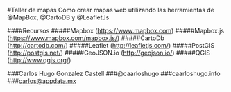 #Taller de mapas
Cómo crear mapas web utilizando las herramientas de @MapBox, @CartoDB y @LeafletJs

####Recursos
#####Mapbox (https://www.mapbox.com)
#####Mapbox.js (https://www.mapbox.com/mapbox.js/)
#####CartoDb (http://cartodb.com/)
#####Leaflet (http://leafletjs.com/)
#####PostGIS (http://postgis.net/)
#####GeoJSON.io (http://geojson.io/)
#####QGIS (http://www.qgis.org/)

###Carlos Hugo Gonzalez Castell
###@caarloshugo
###caarloshugo.info
###carlos@appdata.mx
